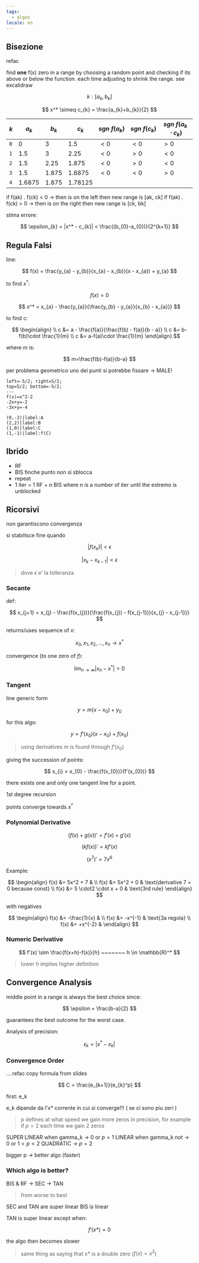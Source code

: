 ```yaml
---
tags:
  - algos
locale: en
---
```


## Bisezione

refac

find **one** f(x) zero in a range by choosing a random point and checking if its above or below the function. each time adjusting to shrink the range.
see excalidraw

$$
k: [a_{k}, b_{k}]
$$

$$
x^* \simeq c_{k} = \frac{a_{k}+b_{k}}{2}
$$

| $k$ | $a_{k}$  | $b_{k}$ | $c_{k}$   | $sgn~f(a_{k})$ | $sgn~f(c_{k})$ | $sgn~f(a_{k} \cdot c_{k})$ |
| --- | -------- | ------- | --------- | -------------- | -------------- | -------------------------- |
| `0` | $0$      | $3$     | $1.5$     | $< 0$          | $< 0$          | $> 0$                      |
| `1` | $1.5$    | $3$     | $2.25$    | $< 0$          | $> 0$          | $< 0$                      |
| `2` | $1.5$    | $2.25$  | $1.875$   | $< 0$          | $> 0$          | $< 0$                      |
| `3` | $1.5$    | $1.875$ | $1.6875$  | $< 0$          | $< 0$          | $> 0$                      |
| `4` | $1.6875$ | $1.875$ | $1.78125$ |                |                |                            |

if f(ak) . f(ck) < 0 -> then is on the left then new range is \[ak, ck]
if f(ak) . f(ck) > 0 -> then is on the right then new range is \[ck, bk]

stima errore:

$$
\epsilon_{k} = |x^* - c_{k}| < \frac{(b_{0}-a_{0})}{2^{k+1}}
$$

## Regula Falsi

line:

$$
f(x) = \frac{y_{a} - y_{b}}{x_{a} - x_{b}}(x - x_{a}) + y_{a}
$$

to find $x^*$:

$$
f(x) = 0
$$

$$
x^* = x_{a} - \frac{y_{a}}{\frac{y_{b} - y_{a}}{x_{b} - x_{a}}}
$$

to find c:

$$
\begin{align} \\
c &= a - \frac{f(a)}{\frac{f(b) - f(a)}{b - a}} \\
c &= b-f(b)\cdot \frac{1}{m} \\
c &= a-f(a)\cdot \frac{1}{m}
\end{align}
$$

where $m$ is:

$$
m=\frac{f(b)-f(a)}{b-a}
$$

per problema geometrico uno dei punti si potrebbe fissare -> MALE!

```desmos-graph
left=-5/2; right=5/2;
top=5/2; bottom=-5/2;
---
f(x)=x^2-2
-2x+y=-2
-3x+y=-4

(0,-2)|label:A
(2,2)|label:B
(1,0)|label:C
(1,-1)|label:f(C)
```

## Ibrido

- RF
- BIS finche punto non si sblocca
- repeat
- 1 iter = 1 RF + n BIS where n is a number of iter until the estremo is unblocked

## Ricorsivi

non garantiscono convergenza

si stabilisce fine quando

$$
|f(x_{k})| < \epsilon
$$

$$
|x_{k} - x_{k-1}| < \epsilon
$$

> dove $\epsilon$ e' la tolleranza

### Secante

def:

$$
x_{j+1} = x_{j} - \frac{f(x_{j})}{\frac{f(x_{j}) - f(x_{j-1})}{x_{j} - x_{j-1}}}
$$

returns/uses sequence of $x$:

$$
x_{0},x_{1},x_{2},\dots,x_{n} \to x^*
$$

convergence (to one zero of $f$):

$$
\lim_{ n \to \infty } |x_{n} - x^*| = 0
$$

### Tangent

line generic form

$$
y = m(x - x_{0}) + y_{0}
$$

for this algo:

$$
y = f'(x_{0})(x-x_{0})+f(x_{0})
$$

> using derivatives $m$ is found through $f'(x_0)$

giving the succession of points:

$$
x_{i} = x_{0} - \frac{f(x_{0})}{f'(x_{0})}
$$

there exists one and only one tangent line for a point.

1st degree recursion

points converge towards $x^*$

### Polynomial Derivative

$$
(f(x) + g(x))' = f'(x)+g'(x)
$$

$$
(kf(x))' = kf'(x)
$$

$$
(x^7)' = 7x^6
$$

Example:

$$
\begin{align}
f(x) &= 5x^2 + 7 & \\
f(x) &= 5x^2 + 0 & \text{derivative 7 = 0 because const} \\
f(x) &= 5 \cdot2 \cdot x + 0 & \text{3rd rule}
\end{align}
$$

with negatives

$$
\begin{align}
f(x) &= -\frac{1}{x} & \\
f(x) &= -x^{-1} & \text{3a regola} \\
f(x) &= +x^{-2} &
\end{align}
$$

### Numeric Derivative

$$
f'(x) \sim \frac{f(x+h)-f(x)}{h} ~~~~~~~ h \in \mathbb{R}^*
$$

> lower $h$ implies higher definition

## Convergence Analysis

middle point in a range is always the best choice since:

$$
\epsilon = \frac{b-a}{2}
$$

guarantees the best outcome for the worst case.

Analysis of precision:

$$
\epsilon_{k} = |x^* - x_{k}|
$$

### Convergence Order

....refac copy formula from slides

$$
C = \frac{e_{k+1}}{e_{k}^p}
$$

first: e_k

e_k dipende da l'x\* corrente in cui si converge!!! ( se ci sono piu zeri )

> p defines at what speed we gain more zeros in precision, for example if $p=2$ each time we gain 2 zeros

SUPER LINEAR when gamma_k -> 0 or $p=1$
LINEAR when gamma_k not -> 0 or $1 < p < 2$
QUADRATIC -> $p=2$

bigger p -> better algo (faster)

### Which algo is better?

BIS & RF -> SEC -> TAN

> from worse to best

SEC and TAN are super linear
BIS is linear

TAN is super linear except when:

$$
f'(x*) = 0
$$

the algo then becomes slower

> same thing as saying that $\text{x*}$ is a double zero ($f(x) = x^2$)

